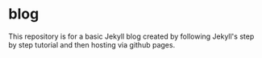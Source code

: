 # blog

This repository is for a basic Jekyll blog created by following Jekyll's step by step tutorial and then hosting via github pages.

